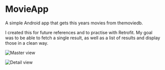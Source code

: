# MovieApp
A simple Android app that gets this years movies from themoviedb.

I created this for future references and to practise with Retrofit. 
My goal was to be able to fetch a single result, as well as a list of results and display those in a clean way.

![Master view](https://lh3.googleusercontent.com/-P3Es0oyc_dI/VxzmlzdR8mI/AAAAAAAAEMk/auKsxf1B1g83Jzp4dovAJ40kD3FQ8M_zQCCo/s640/device-2016-04-24-172916.png)

![Detail view](https://cloud.githubusercontent.com/assets/6714818/17220211/98458094-54ee-11e6-814c-8931a74b92c8.png)
